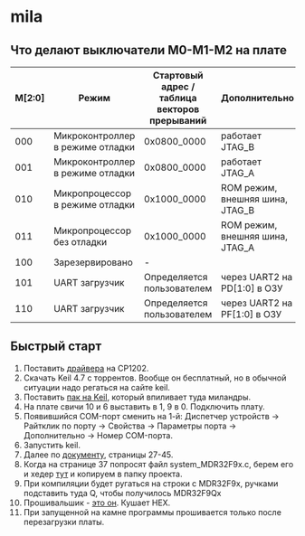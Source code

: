 mila
===========

Что делают выключатели М0-M1-M2 на плате
----------------------------------------

|M[2:0] | Режим | Стартовый адрес / таблица векторов прерываний | Дополнительно |
|----|----|----|----|
| 000 | Микроконтроллер в режиме отладки | 0х0800_0000 | работает JTAG_B |
| 001 | Микроконтроллер в режиме отладки | 0х0800_0000 | работает JTAG_А |
| 010 | Микропроцессор в режиме отладки  | 0х1000_0000 | ROM режим, внешняя шина, JTAG_B | 
| 011 | Микропроцессор без отладки | 0х1000_0000 | ROM режим, внешняя шина, JTAG_A |
| 100 | Зарезервировано | - |
| 101 | UART загрузчик | Определяется пользователем | через UART2 на PD[1:0] в ОЗУ |
| 110 | UART загрузчик |Определяется пользователем | через UART2 на PF[1:0] в ОЗУ |



Быстрый старт
-------------

1. Поставить [драйвера](CP2102WinDrivers) на CP1202.
2. Скачать Keil 4.7 с торрентов. Вообще он бесплатный, но в обычной ситуации надо регаться на сайте keil.
3. Поставить [пак на Keil](Milandr.MDR1986BExx.1.3.0.pack), который впиливает туда миландры.
4. На плате свичи 10 и 6 выставить в 1, 9 в 0. Подключить плату.
5. Появившийся COM-порт сменить на 1-й: Диспетчер устройств -> Райтклик по порту -> Свойства -> Параметры порта -> Дополнительно -> Номер COM-порта.
6. Запустить keil.
7. Далее по [документу](/docs/05-LDM-K1986BE92QI-manual.pdf), страницы 27-45.
8. Когда на странице 37 попросят файл system_MDR32F9x.c, берем его и хедер [тут](https://github.com/PeterBeklemishev/mila/tree/master/Standart%20Peripheral%20Library%20MDR32F9Qx%20MDR1986VE1T%20MDR1986VE3T%2BGCC/CMSIS/CM3/DeviceSupport/MDR32F9Qx/startup/arm) и копируем в папку проекта.
9. При компиляции будет ругаться на строки с MDR32F9x, ручками подставить туда Q, чтобы получилось MDR32F9Qx
10. Прошивальшик - [это он](https://github.com/PeterBeklemishev/mila/tree/master/1986UARTWSD). Кушает HEX.
11. При запущенной на камне программы прошивается только после перезагрузки платы.
